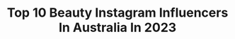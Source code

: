 ---
title: Top 10 Beauty Instagram Influencers In Australia In 2023
description: >-
  Find top beauty Instagram influencers in Australia in 2023. Most popular hashtags: #fashion #ootd #style.
platform: Instagram
hits: 759
text_top: See the best Instagram accounts on inBeat.
text_bottom: Our database aggregates 759 Instagram influencers like this in Australia for you to contact.
profiles:
  - username: "byemmaleah"
    fullname: >-
      Em | skincare + beauty
    bio: >-
      sydney, aus 📍 skincare / hair / beauty + everyday life 🤍 💌: emilia@cloutcommunications.com.au
    location: "Australia"
    followers: 15952
    engagement: 1913
    commentsToLikes: 0.112932
    id: cl4l962k3t1en0i232ak4mtb9
    verified: false
    hashtags: "#aveneau, #personalbestskin, #tymodryer, #tymobeauty"
  - username: "editionalbeauty"
    fullname: >-
      ⚡️editional beauty⚡️
    bio: >-
      🌸 beauty obsessed 🌸 melbourne, australia 🌸 editionalbeauty@gmail.com
    location: "Australia"
    followers: 13565
    engagement: 496
    commentsToLikes: 0.155522
    id: ck5c05d2hsh9m0i11o1yt0e9n
    verified: false
    hashtags: "#meccamoment, #luxuryfragrance, #fragrancecollection, #skincareroutine"
  - username: "theamyclark"
    fullname: >-
      Amy Clark
    bio: >-
      No BS beauty reviews! Beauty Editor | Journalist | Content Creator 💥 Formerly Adore Beauty, Mamamia/You Beauty.
    location: "Australia"
    followers: 14564
    engagement: 511
    commentsToLikes: 0.057139
    id: cks1re31us59f0j23oj7712eg
    verified: false
    hashtags: "#loveyourskin, #simpleisbeautiful, #skincare, #frenchbeauty"
  - username: "emilyskyefit"
    fullname: >-
      Emily Skye
    bio: >-
      Fitness ♡ Wellness ♡ Beauty @james_cosmetics Owner @womensbest partner 50% off my FIT APP 12m plan - tap here ⬇️
    location: "Australia"
    followers: 2723386
    engagement: 87
    commentsToLikes: 0.024309
    id: ck136fczj67xj0i19enbq3wrk
    verified: true
    hashtags: "#soblessed, #bodyappreciation, #parentlife, #langhamgala"
  - username: "kellympreston"
    fullname: >-
      Kelly Preston
    bio: >-
      🏋🏻‍♀️ EHP Labs - Discount code: KMP10 📥 contact@kellympreston.com 📍 Sydney 🇦🇺 🎓 UNSW B.I.Arch (Hons), 🎓 M.P.D 💪🏼 Fitness | 🍔 Food | 💋 Beauty
    location: "Australia"
    followers: 160384
    engagement: 503
    commentsToLikes: 0.028158
    id: ck0u1bzaxwhw00i199j4biujl
    verified: false
    hashtags: "#fit, #bodyinspo, #hairstyle, #makeup"
  - username: "love.christina.xo"
    fullname: >-
      ✨Christina✨
    bio: >-
      🌟Digital creator & photographer 💫Travel, fashion, beauty, health & lifestyle ✨WINK model: info@winkmodels.com.au or hello@lovechristinaxo.com
    location: "Australia"
    followers: 280068
    engagement: 382
    commentsToLikes: 0.080138
    id: ck13c84lqz1y50i192xk9bkvq
    verified: false
    hashtags: "#wearingtoday, #macquariepassnationalpark, #outfitshot, #editorialfashion"
  - username: "austenharvey"
    fullname: >-
      A U S T E N  H A R V E Y
    bio: >-
      Style | Beauty | Wellness Aussie gal livin in, OC, CA🕊 Click the link to shop my bikini collab💕
    location: "Australia"
    followers: 10066
    engagement: 788
    commentsToLikes: 0.067388
    id: ck137b474anvo0i19e9c2jcnn
    verified: false
    hashtags: "#pacpartner, #glassons, #pacsunswim, #pacfamily"
  - username: "she.isamy"
    fullname: >-
      Amy
    bio: >-
      Content creator ✨ Beauty. Fashion. Travel DM or email to work together 🤍
    location: "Australia"
    followers: 33828
    engagement: 288
    commentsToLikes: 0.300074
    id: ck0w0n5ovf1ul0i19gwdrag4c
    verified: false
    hashtags: "#mynaturealbase, #nudebynaturepartner, #ad, #zenasalonexperience"
  - username: "taylavvilson"
    fullname: >-
      ＴＡＹＬＡ  ＷＩＬＳＯＮ
    bio: >-
      ➤ 🌊 Gold Coast ➤ 💼 @beautybyyuni ➤ 👟@ryderwear Athlete: % code ‘𝘛𝘈𝘠𝘞10’ ➤ 💪🏽Team ON @optimumnutrition.ausnz
    location: "Australia"
    followers: 27999
    engagement: 430
    commentsToLikes: 0.042113
    id: ck6tshzh54v9j0j71piw43km2
    verified: false
    hashtags: "#teamon, #teamryderwear, #optimumnutrition, #ad"
  - username: "nadiaperixo"
    fullname: >-
      N A D I A  P E R I 🦚
    bio: >-
      Aussie 🐨 in📍LA Leukaemia Survivor🇮🇷🏴󠁧󠁢󠁥󠁮󠁧󠁿🇵🇱🇮🇪 BEAUTY || FASHION Content Creator 📧nadiapericontact@gmail.com 📧rebecca@bellamanagement.com.au DONATE⬇️
    location: "Australia"
    followers: 28165
    engagement: 166
    commentsToLikes: 0.085589
    id: ck15q4qdz13970i1945z2p7hy
    verified: false
    hashtags: "#dior, #whatiwore, #persian, #laevents"
---